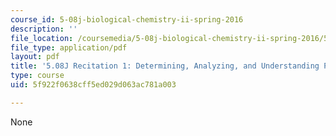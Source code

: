 ```yaml
---
course_id: 5-08j-biological-chemistry-ii-spring-2016
description: ''
file_location: /coursemedia/5-08j-biological-chemistry-ii-spring-2016/5f922f0638cff5ed029d063ac781a003_MIT5_08jS16r1_packet.pdf
file_type: application/pdf
layout: pdf
title: '5.08J Recitation 1: Determining, Analyzing, and Understanding Protein Structures'
type: course
uid: 5f922f0638cff5ed029d063ac781a003

---
```

None